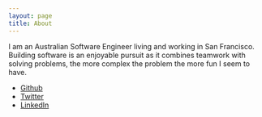 ```yaml
---
layout: page
title: About
---
```


I am an Australian Software Engineer living and working in San Francisco. Building software is an enjoyable pursuit as it combines teamwork with solving problems, the more complex the problem the more fun I seem to have.

* [Github](https://github.com/davidkdickson)
* [Twitter](https://twitter.com/davidkdickson)
* [LinkedIn](http://au.linkedin.com/in/davidkdickson)
